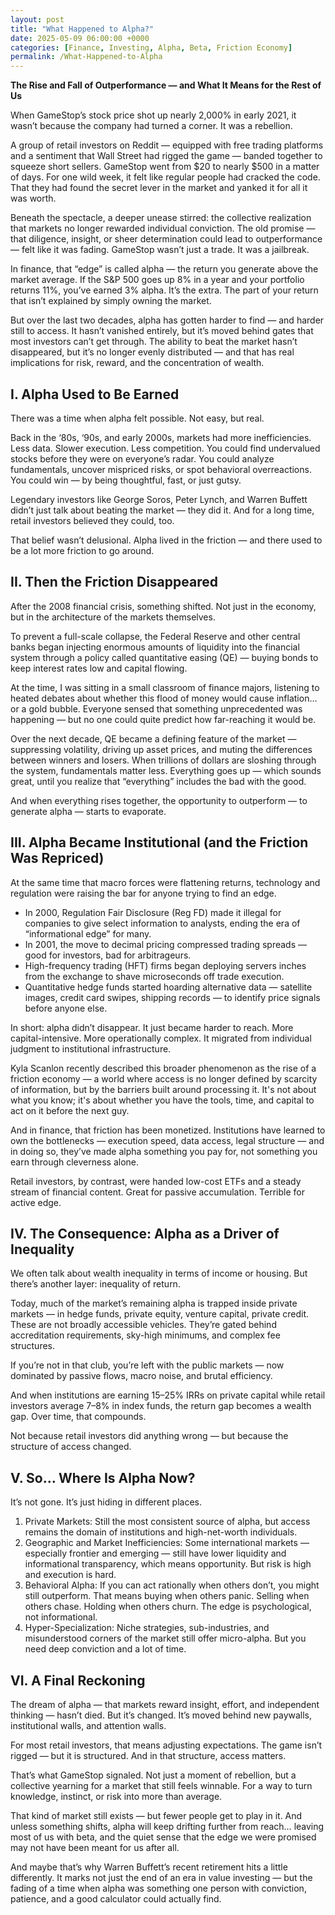 ```yaml
---
layout: post
title: "What Happened to Alpha?"
date: 2025-05-09 06:00:00 +0000
categories: [Finance, Investing, Alpha, Beta, Friction Economy]
permalink: /What-Happened-to-Alpha
---
```


**The Rise and Fall of Outperformance — and What It Means for the Rest of Us**

When GameStop’s stock price shot up nearly 2,000% in early 2021, it wasn’t because the company had turned a corner. It was a rebellion.

A group of retail investors on Reddit — equipped with free trading platforms and a sentiment that Wall Street had rigged the game — banded together to squeeze short sellers. GameStop went from $20 to nearly $500 in a matter of days. For one wild week, it felt like regular people had cracked the code. That they had found the secret lever in the market and yanked it for all it was worth.

Beneath the spectacle, a deeper unease stirred: the collective realization that markets no longer rewarded individual conviction. The old promise — that diligence, insight, or sheer determination could lead to outperformance — felt like it was fading. GameStop wasn’t just a trade. It was a jailbreak.

In finance, that “edge” is called alpha — the return you generate above the market average. If the S&P 500 goes up 8% in a year and your portfolio returns 11%, you’ve earned 3% alpha. It’s the extra. The part of your return that isn’t explained by simply owning the market.

But over the last two decades, alpha has gotten harder to find — and harder still to access. It hasn’t vanished entirely, but it’s moved behind gates that most investors can’t get through. The ability to beat the market hasn’t disappeared, but it’s no longer evenly distributed — and that has real implications for risk, reward, and the concentration of wealth.

## I. Alpha Used to Be Earned

There was a time when alpha felt possible. Not easy, but real.

Back in the ‘80s, ‘90s, and early 2000s, markets had more inefficiencies. Less data. Slower execution. Less competition. You could find undervalued stocks before they were on everyone’s radar. You could analyze fundamentals, uncover mispriced risks, or spot behavioral overreactions. You could win — by being thoughtful, fast, or just gutsy.

Legendary investors like George Soros, Peter Lynch, and Warren Buffett didn’t just talk about beating the market — they did it. And for a long time, retail investors believed they could, too.

That belief wasn’t delusional. Alpha lived in the friction — and there used to be a lot more friction to go around.

## II. Then the Friction Disappeared

After the 2008 financial crisis, something shifted. Not just in the economy, but in the architecture of the markets themselves.

To prevent a full-scale collapse, the Federal Reserve and other central banks began injecting enormous amounts of liquidity into the financial system through a policy called quantitative easing (QE) — buying bonds to keep interest rates low and capital flowing.

At the time, I was sitting in a small classroom of finance majors, listening to heated debates about whether this flood of money would cause inflation… or a gold bubble. Everyone sensed that something unprecedented was happening — but no one could quite predict how far-reaching it would be.

Over the next decade, QE became a defining feature of the market — suppressing volatility, driving up asset prices, and muting the differences between winners and losers. When trillions of dollars are sloshing through the system, fundamentals matter less. Everything goes up — which sounds great, until you realize that “everything” includes the bad with the good.

And when everything rises together, the opportunity to outperform — to generate alpha — starts to evaporate.

## III. Alpha Became Institutional (and the Friction Was Repriced)

At the same time that macro forces were flattening returns, technology and regulation were raising the bar for anyone trying to find an edge.

- In 2000, Regulation Fair Disclosure (Reg FD) made it illegal for companies to give select information to analysts, ending the era of “informational edge” for many.
- In 2001, the move to decimal pricing compressed trading spreads — good for investors, bad for arbitrageurs.
- High-frequency trading (HFT) firms began deploying servers inches from the exchange to shave microseconds off trade execution.
- Quantitative hedge funds started hoarding alternative data — satellite images, credit card swipes, shipping records — to identify price signals before anyone else.

In short: alpha didn’t disappear. It just became harder to reach. More capital-intensive. More operationally complex. It migrated from individual judgment to institutional infrastructure.

Kyla Scanlon recently described this broader phenomenon as the rise of a friction economy — a world where access is no longer defined by scarcity of information, but by the barriers built around processing it. It's not about what you know; it's about whether you have the tools, time, and capital to act on it before the next guy.

And in finance, that friction has been monetized.
Institutions have learned to own the bottlenecks — execution speed, data access, legal structure — and in doing so, they’ve made alpha something you pay for, not something you earn through cleverness alone.

Retail investors, by contrast, were handed low-cost ETFs and a steady stream of financial content. Great for passive accumulation. Terrible for active edge.

## IV. The Consequence: Alpha as a Driver of Inequality

We often talk about wealth inequality in terms of income or housing. But there’s another layer: inequality of return.

Today, much of the market’s remaining alpha is trapped inside private markets — in hedge funds, private equity, venture capital, private credit. These are not broadly accessible vehicles. They’re gated behind accreditation requirements, sky-high minimums, and complex fee structures.

If you’re not in that club, you’re left with the public markets — now dominated by passive flows, macro noise, and brutal efficiency.

And when institutions are earning 15–25% IRRs on private capital while retail investors average 7–8% in index funds, the return gap becomes a wealth gap. Over time, that compounds.

Not because retail investors did anything wrong — but because the structure of access changed.

## V. So… Where Is Alpha Now?

It’s not gone. It’s just hiding in different places.

1. Private Markets: Still the most consistent source of alpha, but access remains the domain of institutions and high-net-worth individuals.
2. Geographic and Market Inefficiencies: Some international markets — especially frontier and emerging — still have lower liquidity and informational transparency, which means opportunity. But risk is high and execution is hard.
3. Behavioral Alpha: If you can act rationally when others don’t, you might still outperform. That means buying when others panic. Selling when others chase. Holding when others churn. The edge is psychological, not informational.
4. Hyper-Specialization: Niche strategies, sub-industries, and misunderstood corners of the market still offer micro-alpha. But you need deep conviction and a lot of time.

## VI. A Final Reckoning

The dream of alpha — that markets reward insight, effort, and independent thinking — hasn’t died. But it’s changed. It’s moved behind new paywalls, institutional walls, and attention walls.

For most retail investors, that means adjusting expectations. The game isn’t rigged — but it is structured.
And in that structure, access matters.

That’s what GameStop signaled. Not just a moment of rebellion, but a collective yearning for a market that still feels winnable. For a way to turn knowledge, instinct, or risk into more than average.

That kind of market still exists — but fewer people get to play in it. And unless something shifts, alpha will keep drifting further from reach… leaving most of us with beta, and the quiet sense that the edge we were promised may not have been meant for us after all.

And maybe that’s why Warren Buffett’s recent retirement hits a little differently. It marks not just the end of an era in value investing — but the fading of a time when alpha was something one person with conviction, patience, and a good calculator could actually find.
